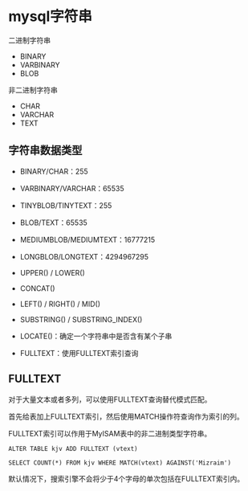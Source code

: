 # mysql字符串

二进制字符串
- BINARY
- VARBINARY
- BLOB

非二进制字符串
- CHAR
- VARCHAR
- TEXT

## 字符串数据类型

- BINARY/CHAR：255
- VARBINARY/VARCHAR：65535
- TINYBLOB/TINYTEXT：255
- BLOB/TEXT：65535
- MEDIUMBLOB/MEDIUMTEXT：16777215
- LONGBLOB/LONGTEXT：4294967295

- UPPER() / LOWER()
- CONCAT()
- LEFT() / RIGHT() / MID()
- SUBSTRING() / SUBSTRING_INDEX()
- LOCATE()：确定一个字符串中是否含有某个子串
- FULLTEXT：使用FULLTEXT索引查询

## FULLTEXT

对于大量文本或者多列，可以使用FULLTEXT查询替代模式匹配。

首先给表加上FULLTEXT索引，然后使用MATCH操作符查询作为索引的列。

FULLTEXT索引可以作用于MyISAM表中的非二进制类型字符串。

	ALTER TABLE kjv ADD FULLTEXT (vtext)

	SELECT COUNT(*) FROM kjv WHERE MATCH(vtext) AGAINST('Mizraim')

默认情况下，搜索引擎不会将少于4个字母的单次包括在FULLTEXT索引内。

